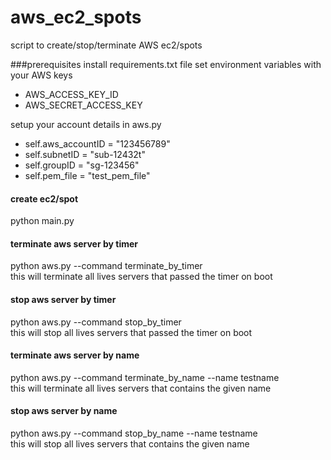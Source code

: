 # aws_ec2_spots
script to create/stop/terminate AWS ec2/spots

###prerequisites
install requirements.txt file
set environment variables with your AWS keys
 - AWS_ACCESS_KEY_ID
 - AWS_SECRET_ACCESS_KEY
 
 
setup your account details in aws.py
 - self.aws_accountID = "123456789"
 - self.subnetID = "sub-12432t"
 - self.groupID = "sg-123456"
 - self.pem_file = "test_pem_file"
 
 
#### create ec2/spot
python main.py 

#### terminate aws server by timer
python aws.py --command terminate_by_timer <br />
this will terminate all lives servers that passed the timer on boot 

#### stop aws server by timer
python aws.py --command stop_by_timer <br />
this will stop all lives servers that passed the timer on boot 


#### terminate aws server by name
python aws.py --command terminate_by_name --name testname <br />
this will terminate all lives servers that contains the given name

#### stop aws server by name
python aws.py --command stop_by_name --name testname <br />
this will stop all lives servers that contains the given name 